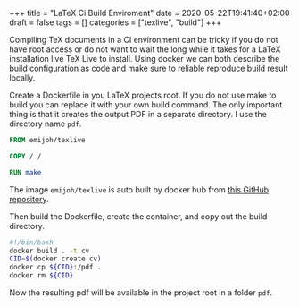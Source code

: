 +++
title = "LaTeX Ci Build Enviroment"
date = 2020-05-22T19:41:40+02:00
draft = false
tags = []
categories = ["texlive", "build"]
+++


Compiling TeX documents in a CI environment can be tricky if you do not have
root access or do not want to wait the long while it takes for a LaTeX
installation live TeX Live to install. Using docker we can both describe the
build configuration as code and make sure to reliable reproduce build result
locally.

Create a Dockerfile in you LaTeX projects root. If you do not use make to
build you can replace it with your own build command. The only important thing
is that it creates the output PDF in a separate directory. I use the
directory name `pdf`.

``` Dockerfile
FROM emijoh/texlive

COPY / /

RUN make
```

The image `emijoh/texlive` is auto built by docker hub from [this GitHub
repository](https://github.com/emiljoha/texlive).

Then build the Dockerfile, create the container, and copy out the build
directory.

``` bash
#!/bin/bash
docker build . -t cv
CID=$(docker create cv)
docker cp ${CID}:/pdf .
docker rm ${CID}
```

Now the resulting pdf will be available in the project root in a folder `pdf`.
